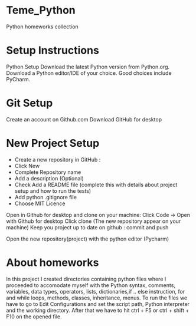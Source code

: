 # Teme_Python
Python homeworks collection
# Setup Instructions
Python Setup
Download the latest Python version from Python.org.
Download a Python editor/IDE of your choice. Good choices include PyCharm.
# Git Setup
Create an account on Github.com
Download GitHub for desktop
# New Project Setup
 * Create a new repository in GitHub :
 * Click New
 * Complete Repository name
 * Add a description (Optional)
 * Check Add a README file (complete this with details about project setup and how to run the tests) 
 * Add  python .gitignore file
 * Choose MIT Licence

Open in Github for desktop and clone on your machine: 
Click Code -> Open with Github for desktop
Click clone (The new repository appear on your machine)
Keep you project up to date on github : commit and push

Open the new repository(project) with the python editor (Pycharm)

# About homeworks
In this project I created directories containing python files where I proceeded to accomodate myself with 
the Python syntax, comments, variables, data types, operators, lists, dictionaries,if .. else instruction, 
for and while loops, methods, classes, inheritance, menus. 
To run the files we have to go to Edit Configurations and set the script path, Python interpreter and the 
working directory. After that we have to hit ctrl + F5 or ctrl + shift + F10 on the opened file.